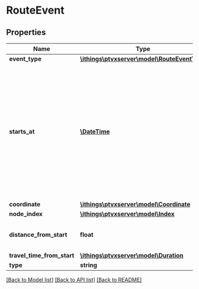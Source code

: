 # RouteEvent

## Properties
Name | Type | Description | Notes
------------ | ------------- | ------------- | -------------
**event_type** | [**\ithings\ptvxserver\model\RouteEventType**](RouteEventType.md) |  | [optional] 
**starts_at** | [**\DateTime**](\DateTime.md) | The point in time at which the event starts. This field is only present if a time-consideration scenario with a reference time is given in the request. The time zone is that of the reference time. Use the UTCOffsetEvent to derive the local time. | [optional] 
**coordinate** | [**\ithings\ptvxserver\model\Coordinate**](Coordinate.md) |  | [optional] 
**node_index** | [**\ithings\ptvxserver\model\Index**](Index.md) |  | [optional] 
**distance_from_start** | **float** | The distance of the route from the start up to this event. | [optional] 
**travel_time_from_start** | [**\ithings\ptvxserver\model\Duration**](Duration.md) |  | [optional] 
**type** | **string** |  | 

[[Back to Model list]](../../README.md#documentation-for-models) [[Back to API list]](../../README.md#documentation-for-api-endpoints) [[Back to README]](../../README.md)

